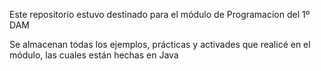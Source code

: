 Este repositorio estuvo destinado para el módulo de Programacion del 1º DAM

Se almacenan todas los ejemplos, prácticas y activades que realicé en el módulo,
las cuales están hechas en Java
